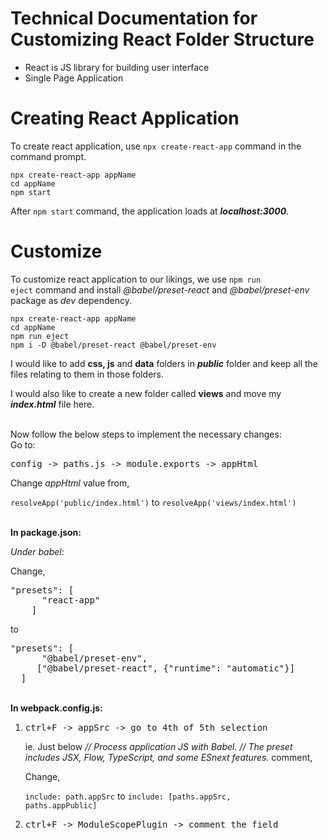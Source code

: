 # Technical Documentation for Customizing React Folder Structure
<ul><li>React is JS library for building user interface</li>
<li>Single Page Application</li></ul>


# Creating React Application
To create react application, use <code>npx create-react-app</code> command in the command prompt. 
<pre><code>npx create-react-app appName 
cd appName
npm start</code></pre>
After <code>npm start</code> command, the application loads at <b><i>localhost:3000</i></b>.


# Customize
To customize react application to our likings, we use <code>npm run eject</code> command and install <i>@babel/preset-react</i> and <i>@babel/preset-env</i> package as <i>dev</i> dependency.
<pre><code>npx create-react-app appName 
cd appName
npm run eject
npm i -D @babel/preset-react @babel/preset-env</pre></code>

 
I would like to add <b>css, js</b> and <b>data</b> folders in <i><b>public</b></i> folder and keep all the files relating to them in those folders.

I would also like to create a new folder called <b>views</b> and move my <b><i>index.html</i></b> file here.
  
<br/>
Now follow the below steps to implement the necessary changes:
<br/>
Go to:
<pre>config -> paths.js -> module.exports -> appHtml</pre>

Change <i>appHtml</i> value from,
 
<code>resolveApp('public/index.html')</code> to <code>resolveApp('views/index.html')</code>

<br/>
<b>In package.json:</b>

<i>Under babel</i>:

Change,
<pre>
"presets": [
      "react-app"
    ]</pre>
to 
<pre>
"presets": [
      "@babel/preset-env",
     ["@babel/preset-react", {"runtime": "automatic"}]
  ]
</pre>

<br/>
<b>In webpack.config.js:</b>

<ol><li> <pre>ctrl+F -> appSrc -> go to 4th of 5th selection </pre> ie.
Just below <i>// Process application JS with Babel.
 // The preset includes JSX, Flow, TypeScript, and some ESnext features.</i> comment, 
 
Change,

<code>include: path.appSrc</code>
to
<code>include: [paths.appSrc, paths.appPublic]</code></li>

<li> <pre>ctrl+F -> ModuleScopePlugin -> comment the field</pre>
</li></ol>

